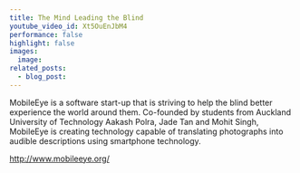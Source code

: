 ```yaml
---
title: The Mind Leading the Blind
youtube_video_id: Xt5OuEnJbM4
performance: false
highlight: false
images:
  image:
related_posts:
  - blog_post:
---
```


MobileEye is a software start-up that is striving to help the blind better experience the world around them. Co-founded by students from Auckland University of Technology Aakash Polra, Jade Tan and Mohit Singh, MobileEye is creating technology capable of translating photographs into audible descriptions using smartphone technology.

http://www.mobileeye.org/
